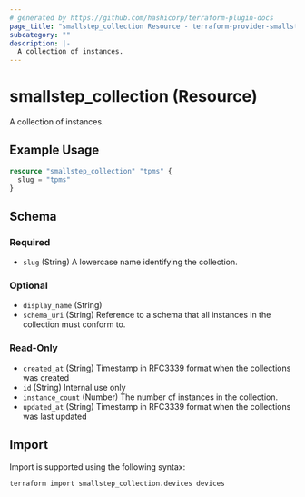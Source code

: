 ```yaml
---
# generated by https://github.com/hashicorp/terraform-plugin-docs
page_title: "smallstep_collection Resource - terraform-provider-smallstep"
subcategory: ""
description: |-
  A collection of instances.
---
```


# smallstep_collection (Resource)

A collection of instances.

## Example Usage

```terraform
resource "smallstep_collection" "tpms" {
  slug = "tpms"
}
```

<!-- schema generated by tfplugindocs -->
## Schema

### Required

- `slug` (String) A lowercase name identifying the collection.

### Optional

- `display_name` (String)
- `schema_uri` (String) Reference to a schema that all instances in the collection must conform to.

### Read-Only

- `created_at` (String) Timestamp in RFC3339 format when the collections was created
- `id` (String) Internal use only
- `instance_count` (Number) The number of instances in the collection.
- `updated_at` (String) Timestamp in RFC3339 format when the collections was last updated

## Import

Import is supported using the following syntax:

```shell
terraform import smallstep_collection.devices devices
```
